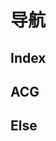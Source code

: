# 导航

## Index

<NavComponent page="index"/>

## ACG

<NavComponent page="acg"/>

## Else

<NavComponent page="else"/>
